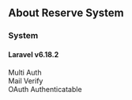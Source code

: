 ## About Reserve System
### System
#### Laravel v6.18.2  
Multi Auth  
Mail Verify  
OAuth Authenticatable  